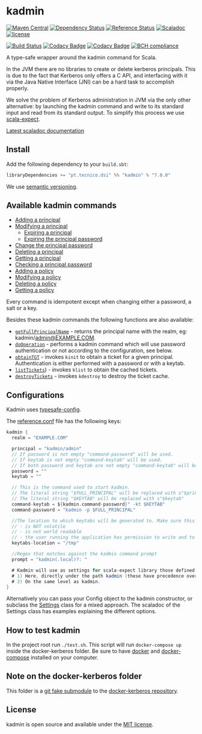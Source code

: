 # kadmin
[![Maven Central](https://maven-badges.herokuapp.com/maven-central/pt.tecnico.dsi/kadmin_2.12/badge.svg?maxAge=604800)](https://maven-badges.herokuapp.com/maven-central/pt.tecnico.dsi/kadmin_2.12)
[![Dependency Status](https://www.versioneye.com/user/projects/5717b800fcd19a004544172f/badge.svg?style=flat-square)](https://www.versioneye.com/user/projects/5717b800fcd19a004544172f)
[![Reference Status](https://www.versioneye.com/java/pt.tecnico.dsi:kadmin_2.12/reference_badge.svg?style=plastic&maxAge=604800)](https://www.versioneye.com/java/pt.tecnico.dsi:kadmin_2.12/references)
[![Scaladoc](http://javadoc-badge.appspot.com/pt.tecnico.dsi/kadmin_2.12.svg?label=scaladoc&style=plastic&maxAge=604800)](https://ist-dsi.github.io/kadmin/latest/api/pt/tecnico/dsi/kadmin/index.html)
[![license](http://img.shields.io/:license-MIT-blue.svg)](LICENSE)

[![Build Status](https://travis-ci.org/ist-dsi/kadmin.svg?branch=master&style=plastic&maxAge=604800)](https://travis-ci.org/ist-dsi/kadmin)
[![Codacy Badge](https://api.codacy.com/project/badge/coverage/a5fead3a55db40cd96470ed7a8efe9c5)](https://www.codacy.com/app/IST-DSI/kadmin)
[![Codacy Badge](https://api.codacy.com/project/badge/grade/a5fead3a55db40cd96470ed7a8efe9c5)](https://www.codacy.com/app/IST-DSI/kadmin)
[![BCH compliance](https://bettercodehub.com/edge/badge/ist-dsi/kadmin)](https://bettercodehub.com/)

A type-safe wrapper around the kadmin command for Scala.

In the JVM there are no libraries to create or delete kerberos principals. This is due to the fact that Kerberos only offers
a C API, and interfacing with it via the Java Native Interface (JNI) can be a hard task to accomplish properly.

We solve the problem of Kerberos administration in JVM via the only other alternative: by launching the kadmin
command and write to its standard input and read from its standard output.
To simplify this process we use [scala-expect](https://github.com/Lasering/scala-expect).

[Latest scaladoc documentation](https://ist-dsi.github.io/kadmin/latest/api/pt/tecnico/dsi/kadmin/index.html)

## Install
Add the following dependency to your `build.sbt`:
```sbt
libraryDependencies += "pt.tecnico.dsi" %% "kadmin" % "7.0.0"
```
We use [semantic versioning](http://semver.org).

## Available kadmin commands
 - [Adding a principal](https://ist-dsi.github.io/kadmin/latest/api/index.html#pt.tecnico.dsi.kadmin.Kadmin@addPrincipal(options:String,principal:String):work.martins.simon.expect.fluent.Expect[Either[pt.tecnico.dsi.kadmin.ErrorCase,Boolean]])
 - [Modifying a principal](https://ist-dsi.github.io/kadmin/latest/api/index.html#pt.tecnico.dsi.kadmin.Kadmin@modifyPrincipal(options:String,principal:String):work.martins.simon.expect.fluent.Expect[Either[pt.tecnico.dsi.kadmin.ErrorCase,Boolean]])
   - [Expiring a principal](https://ist-dsi.github.io/kadmin/latest/api/index.html#pt.tecnico.dsi.kadmin.Kadmin@expirePrincipal(principal:String,expirationDateTime:pt.tecnico.dsi.kadmin.ExpirationDateTime):work.martins.simon.expect.fluent.Expect[Either[pt.tecnico.dsi.kadmin.ErrorCase,Boolean]])
   - [Expiring the principal password](https://ist-dsi.github.io/kadmin/latest/api/index.html#pt.tecnico.dsi.kadmin.Kadmin@expirePrincipalPassword(principal:String,datetime:pt.tecnico.dsi.kadmin.ExpirationDateTime,force:Boolean):work.martins.simon.expect.fluent.Expect[Either[pt.tecnico.dsi.kadmin.ErrorCase,Boolean]])
 - [Change the principal password](https://ist-dsi.github.io/kadmin/latest/api/index.html#pt.tecnico.dsi.kadmin.Kadmin@changePassword(principal:String,newPassword:Option[String],randKey:Boolean,salt:Option[String]):work.martins.simon.expect.fluent.Expect[Either[pt.tecnico.dsi.kadmin.ErrorCase,Boolean]])
 - [Deleting a principal](https://ist-dsi.github.io/kadmin/latest/api/index.html#pt.tecnico.dsi.kadmin.Kadmin@deletePrincipal(principal:String):work.martins.simon.expect.fluent.Expect[Either[pt.tecnico.dsi.kadmin.ErrorCase,Boolean]])
 - [Getting a principal](https://ist-dsi.github.io/kadmin/latest/api/index.html#pt.tecnico.dsi.kadmin.Kadmin@getPrincipal(principal:String):work.martins.simon.expect.fluent.Expect[Either[pt.tecnico.dsi.kadmin.ErrorCase,pt.tecnico.dsi.kadmin.Principal]])
 - [Checking a principal password](https://ist-dsi.github.io/kadmin/latest/api/index.html#pt.tecnico.dsi.kadmin.Kadmin@checkPassword(principal:String,password:String):work.martins.simon.expect.fluent.Expect[Either[pt.tecnico.dsi.kadmin.ErrorCase,Boolean]])
 - [Adding a policy](https://ist-dsi.github.io/kadmin/latest/api/index.html#pt.tecnico.dsi.kadmin.Kadmin@addPolicy(options:String,policy:String):work.martins.simon.expect.fluent.Expect[Either[pt.tecnico.dsi.kadmin.ErrorCase,Boolean]])
 - [Modifying a policy](https://ist-dsi.github.io/kadmin/latest/api/index.html#pt.tecnico.dsi.kadmin.Kadmin@modifyPolicy(options:String,policy:String):work.martins.simon.expect.fluent.Expect[Either[pt.tecnico.dsi.kadmin.ErrorCase,Boolean]])
 - [Deleting a policy](https://ist-dsi.github.io/kadmin/latest/api/index.html#pt.tecnico.dsi.kadmin.Kadmin@deletePolicy(policy:String):work.martins.simon.expect.fluent.Expect[Either[pt.tecnico.dsi.kadmin.ErrorCase,Boolean]])
 - [Getting a policy](https://ist-dsi.github.io/kadmin/latest/api/index.html#pt.tecnico.dsi.kadmin.Kadmin@getPolicy(policy:String):work.martins.simon.expect.fluent.Expect[Either[pt.tecnico.dsi.kadmin.ErrorCase,pt.tecnico.dsi.kadmin.Policy]])

Every command is idempotent except when changing either a password, a salt or a key.

Besides these kadmin commands the following functions are also available:

 - [`getFullPrincipalName`](https://ist-dsi.github.io/kadmin/latest/api/index.html#pt.tecnico.dsi.kadmin.Kadmin@getFullPrincipalName(principal:String):String) - returns the principal name with the realm, eg: kadmin/admin@EXAMPLE.COM.
 - [`doOperation`](https://ist-dsi.github.io/kadmin/latest/api/index.html#pt.tecnico.dsi.kadmin.Kadmin@doOperation[R](f:work.martins.simon.expect.fluent.Expect[Either[pt.tecnico.dsi.kadmin.ErrorCase,R]]=>Unit):work.martins.simon.expect.fluent.Expect[Either[pt.tecnico.dsi.kadmin.ErrorCase,R]]) - performs a kadmin command which will use password authentication or not according to the configuration, see below.
 - [`obtainTGT`](https://ist-dsi.github.io/kadmin/latest/api/index.html#pt.tecnico.dsi.kadmin.KadminUtils$@obtainTGT(options:String,principal:String,password:Option[String],keytab:Option[File]):work.martins.simon.expect.fluent.Expect[Either[pt.tecnico.dsi.kadmin.ErrorCase,Unit]]) - invokes `kinit` to obtain a ticket for a given principal. Authentication is either performed with a password or with a keytab.
 - [`listTickets`](https://ist-dsi.github.io/kadmin/latest/api/index.html#pt.tecnico.dsi.kadmin.KadminUtils$@listTickets(options:String):work.martins.simon.expect.fluent.Expect[Seq[pt.tecnico.dsi.kadmin.Ticket]])) - invokes `klist` to obtain the cached tickets.
 - [`destroyTickets`](https://ist-dsi.github.io/kadmin/latest/api/index.html#pt.tecnico.dsi.kadmin.KadminUtils$@destroyTickets(options:String):work.martins.simon.expect.fluent.Expect[Unit]) - invokes `kdestroy` to destroy the ticket cache.

## Configurations
Kadmin uses [typesafe-config](https://github.com/typesafehub/config).

The [reference.conf](src/main/resources/reference.conf) file has the following keys:
```scala
kadmin {
  realm = "EXAMPLE.COM"

  principal = "kadmin/admin"
  // If password is not empty "command-password" will be used.
  // If keytab is not empty "command-keytab" will be used.
  // If both password and keytab are not empty "command-keytab" will be used.
  password = ""
  keytab = ""

  // This is the command used to start kadmin.
  // The literal string "$FULL_PRINCIPAL" will be replaced with s"$principal@$realm"
  // The literal string "$KEYTAB" will be replaced with s"$keytab"
  command-keytab = ${kadmin.command-password}" -kt $KEYTAB"
  command-password = "kadmin -p $FULL_PRINCIPAL"

  //The location to which keytabs will be generated to. Make sure this location:
  // · is NOT volatile
  // · is not world readable
  // · the user running the application has permission to write and to read from it.
  keytabs-location = "/tmp"

  //Regex that matches against the kadmin command prompt
  prompt = "kadmin(.local)?: "

  # Kadmin will use as settings for scala-expect library those defined:
  # 1) Here, directly under the path kadmin (these have precedence over the next ones).
  # 2) On the same level as kadmin.
}
```

Alternatively you can pass your Config object to the kadmin constructor, or subclass the
[Settings](https://ist-dsi.github.io/kadmin/latest/api/#pt.tecnico.dsi.kadmin.Settings) class for a mixed approach.
The scaladoc of the Settings class has examples explaining the different options.

## How to test kadmin
In the project root run `./test.sh`. This script will run `docker-compose up` inside the docker-kerberos folder.
Be sure to have [docker](https://docs.docker.com/engine/installation/) and [docker-compose](https://docs.docker.com/compose/install/) installed on your computer.

## Note on the docker-kerberos folder
This folder is a [git fake submodule](http://debuggable.com/posts/git-fake-submodules:4b563ee4-f3cc-4061-967e-0e48cbdd56cb)
to the [docker-kerberos repository](https://github.com/ist-dsi/docker-kerberos).

## License
kadmin is open source and available under the [MIT license](LICENSE).
